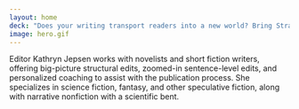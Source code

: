 ```yaml
---
layout: home
deck: "Does your writing transport readers into a new world? Bring Strange Visitor Editing Services along for the journey!"
image: hero.gif
---
```



Editor Kathryn Jepsen works with novelists and short fiction writers, offering big-picture structural edits, zoomed-in sentence-level edits, and personalized coaching to assist with the publication process. She specializes in science fiction, fantasy, and other speculative fiction, along with narrative nonfiction with a scientific bent. 



